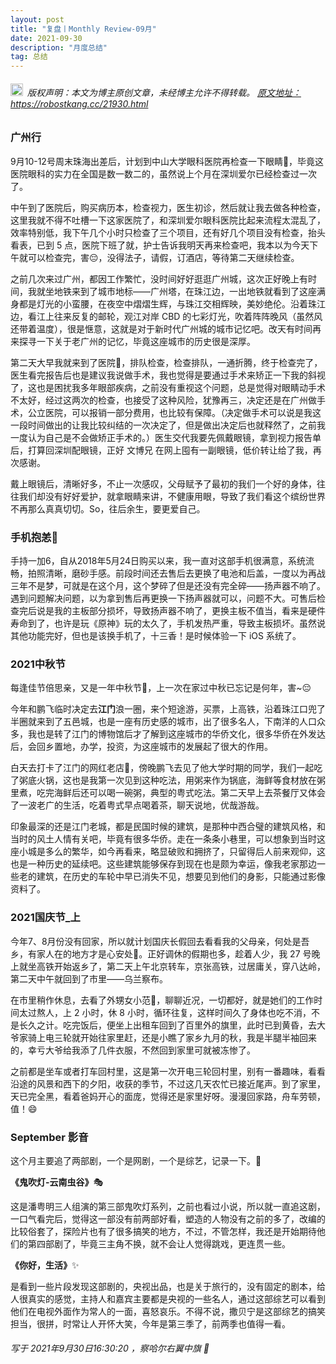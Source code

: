```yaml
---
layout: post
title: "复盘丨Monthly Review-09月"
date: 2021-09-30 
description: "月度总结"
tag: 总结
---   
```


<h6><img src="https://robotkang-1257995526.cos.ap-chengdu.myqcloud.com/icon/copyright.png" alt="copyright" style="display:inline;margin-bottom: -5px;" width="20" height="20"> 版权声明：本文为博主原创文章，未经博主允许不得转载。
<a target="_blank" href="https://robotkang.cc/21930.html">原文地址：https://robostkang.cc/21930.html </a>
</h6>                           

### 广州行              

9月10-12号周末珠海出差后，计划到中山大学眼科医院再检查一下眼睛👀，毕竟这医院眼科的实力在全国是数一数二的，虽然说上个月在深圳爱尔已经检查过一次了。             

中午到了医院后，购买病历本，检查视力，医生初诊，然后就让我去做各种检查，这里我就不得不吐槽一下这家医院了，和深圳爱尔眼科医院比起来流程太混乱了，效率特别低，我下午几个小时只检查了三个项目，还有好几个项目没有检查，抬头看表，已到 5 点，医院下班了就，护士告诉我明天再来检查吧，我本以为今天下午就可以检查完，害😔，没得法子，请假，订酒店，等待第二天继续检查。            

之前几次来过广州，都因工作繁忙，没时间好好逛逛广州城，这次正好晚上有时间，我就坐地铁来到了城市地标——广州塔，在珠江边，一出地铁就看到了这座满身都是灯光的小蛮腰，在夜空中熠熠生辉，与珠江交相辉映，美妙绝伦。沿着珠江边，看江上往来反复的邮轮，观江对岸 CBD 的七彩灯光，吹着阵阵晚风（虽然风还带着温度），很是惬意，这就是对于新时代广州城的城市记忆吧。改天有时间再来探寻一下关于老广州的记忆，毕竟这座城市的历史很是深厚。       

第二天大早我就来到了医院🏥，排队检查，检查排队，一通折腾，终于检查完了，医生看完报告后也是建议我说做手术，我也觉得是要通过手术来矫正一下我的斜视了，这也是困扰我多年眼部疾病，之前没有重视这个问题，总是觉得对眼睛动手术不太好，经过这两次的检查，也接受了这种风险，犹豫再三，决定还是在广州做手术，公立医院，可以报销一部分费用，也比较有保障。（决定做手术可以说是我这一段时间做出的让我比较纠结的一次决定了，但是做出决定后也就释然了，之前我一度认为自己是不会做矫正手术的。）医生交代我要先佩戴眼镜，拿到视力报告单后，打算回深圳配眼镜，正好 文博兄 在网上囤有一副眼镜，低价转让给了我，再次感谢。             

戴上眼镜后，清晰好多，不止一次感叹，父母赋予了最初的我们一个好的身体，往往我们却没有好好爱护，就拿眼睛来讲，不健康用眼，导致了我们看这个缤纷世界不再那么真真切切。So，往后余生，要更爱自己。         

### 手机抱恙📱           

手持一加6，自从2018年5月24日购买以来，我一直对这部手机很满意，系统流畅，拍照清晰，磨砂手感。前段时间还去售后去更换了电池和后盖，一度以为再战三年不是梦，可就是在这个月，这个梦碎了但是还没有完全碎——扬声器不响了。遇到问题解决问题，以为拿到售后再更换一下扬声器就可以，问题不大。可售后检查完后说是我的主板部分损坏，导致扬声器不响了，更换主板不值当，看来是硬件寿命到了，也许是玩《原神》玩的太久了，手机发热严重，导致主板损坏。虽然说其他功能完好，但也是该换手机了，十三香！是时候体验一下 iOS 系统了。            

### 2021中秋节            

每逢佳节倍思亲，又是一年中秋节🍪，上一次在家过中秋已忘记是何年，害~😔           

今年和鹏飞临时决定去**江门**浪一圈，来个短途游，买票，上高铁，沿着珠江口兜了半圈就来到了五邑城，也是一座有历史感的城市，出了很多名人，下南洋的人口众多，我也是转了江门的博物馆后才了解到这座城市的华侨文化，很多华侨在外发达后，会回乡置地，办学，投资，为这座城市的发展起了很大的作用。     

白天去打卡了江门的网红老店🌮，傍晚鹏飞去见了他大学时期的同学，我们一起吃了粥底火锅，这也是我第一次见到这种吃法，用粥来作为锅底，海鲜等食材放在粥里煮，吃完海鲜后还可以喝一碗粥，典型的粤式吃法。第二天早上去茶餐厅又体会了一波老广的生活，吃着粤式早点喝着茶，聊天说地，优哉游哉。        

印象最深的还是江门老城，都是民国时候的建筑，是那种中西合璧的建筑风格，和当时的风土人情有关吧，毕竟有很多华侨。走在一条条小巷里，可以想象到当时这座小城是多么的繁华，如今再看来，略显破败和拥挤了，只留得后人前来观仰，这也是一种历史的延续吧。这些建筑能够保存到现在也是颇为幸运，像我老家那边一些老的建筑，在历史的车轮中早已消失不见，想要见到他们的身影，只能通过影像资料了。            


### 2021国庆节_上          

今年7、8月份没有回家，所以就计划国庆长假回去看看我的父母亲，何处是吾乡，有家人在的地方才是心安处🎈。正好调休的假期也多，趁着人少，我 27 号晚上就坐高铁开始返乡了，第二天上午北京转车，京张高铁，过居庸关，穿八达岭，第二天中午就回到了市里——乌兰察布。         

在市里稍作休息，去看了外甥女小范👩，聊聊近况，一切都好，就是她们的工作时间太过熬人，上 2 小时，休 8 小时，循环往复，这样时间久了身体也吃不消，不是长久之计。吃完饭后，便坐上出租车回到了百里外的旗里，此时已到黄昏，去大爷家骑上电三轮就开始往家里赶，还是小瞧了家乡九月的秋，我是半腿半袖回来的，幸亏大爷给我添了几件衣服，不然回到家里可就被冻惨了。        

之前都是坐车或者打车回村里，这是第一次开电三轮回村里，别有一番趣味，看看沿途的风景和西下的夕阳，收获的季节，不过这几天农忙已接近尾声。到了家里，天已完全黑，看着爸妈开心的面庞，觉得还是家里好呀。漫漫回家路，舟车劳顿，值！😄         


### September 影音           

这个月主要追了两部剧，一个是网剧，一个是综艺，记录一下。🔖        

**《鬼吹灯-云南虫谷》**🎭          

这是潘粤明三人组演的第三部鬼吹灯系列，之前也看过小说，所以就一直追这剧，一口气看完后，觉得这一部没有前两部好看，塑造的人物没有之前的多了，改编的比较俗套了，探险片也有了很多搞笑的地方，不过，不管怎样，我还是开始期待他们的第四部剧了，毕竟三主角不换，就不会让人觉得跳戏，更连贯一些。


**《你好，生活》**✨          

是看到一些片段发现这部剧的，央视出品，也是关于旅行的，没有固定的剧本，给人很真实的感觉，主持人和嘉宾主要都是央视的一些名人，通过这部综艺可以看到他们在电视外面作为常人的一面，喜怒哀乐。不得不说，撒贝宁是这部综艺的搞笑担当，很拼，时常让人开怀大笑，今年是第三季了，前两季也值得一看。

<h6> 

写于 2021年9月30日16:30:20 ，察哈尔右翼中旗 🎈                    

</h6>      


